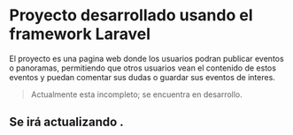 # Proyecto desarrollado usando el framework Laravel 

El proyecto es una pagina web donde los usuarios podran publicar eventos o panoramas, permitiendo que otros usuarios vean el contenido de estos eventos y puedan comentar sus dudas o guardar sus eventos de interes.

> Actualmente esta incompleto; se encuentra en desarrollo.

## Se irá actualizando .